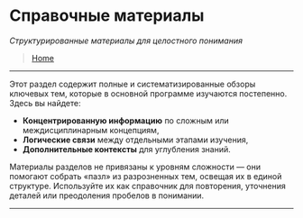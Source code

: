 # **Справочные материалы**

_Структурированные материалы для целостного понимания_

> [Home](../readme.md)

---

Этот раздел содержит полные и систематизированные обзоры ключевых тем, которые в основной программе изучаются постепенно. Здесь вы найдете:

- **Концентрированную информацию** по сложным или междисциплинарным концепциям,
- **Логические связи** между отдельными этапами изучения,
- **Дополнительные контексты** для углубления знаний.

Материалы разделов не привязаны к уровням сложности — они помогают собрать «пазл» из разрозненных тем, освещая их в единой структуре. Используйте их как справочник для повторения, уточнения деталей или преодоления пробелов в понимании.

---
